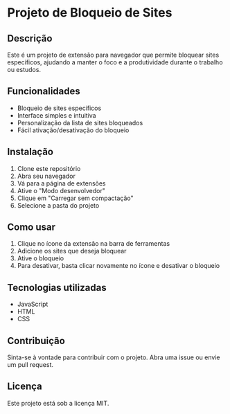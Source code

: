 # Projeto de Bloqueio de Sites

## Descrição
Este é um projeto de extensão para navegador que permite bloquear sites específicos, ajudando a manter o foco e a produtividade durante o trabalho ou estudos.

## Funcionalidades
- Bloqueio de sites específicos
- Interface simples e intuitiva
- Personalização da lista de sites bloqueados
- Fácil ativação/desativação do bloqueio

## Instalação
1. Clone este repositório
2. Abra seu navegador
3. Vá para a página de extensões
4. Ative o "Modo desenvolvedor"
5. Clique em "Carregar sem compactação"
6. Selecione a pasta do projeto

## Como usar
1. Clique no ícone da extensão na barra de ferramentas
2. Adicione os sites que deseja bloquear
3. Ative o bloqueio
4. Para desativar, basta clicar novamente no ícone e desativar o bloqueio

## Tecnologias utilizadas
- JavaScript
- HTML
- CSS

## Contribuição
Sinta-se à vontade para contribuir com o projeto. Abra uma issue ou envie um pull request.

## Licença
Este projeto está sob a licença MIT. 